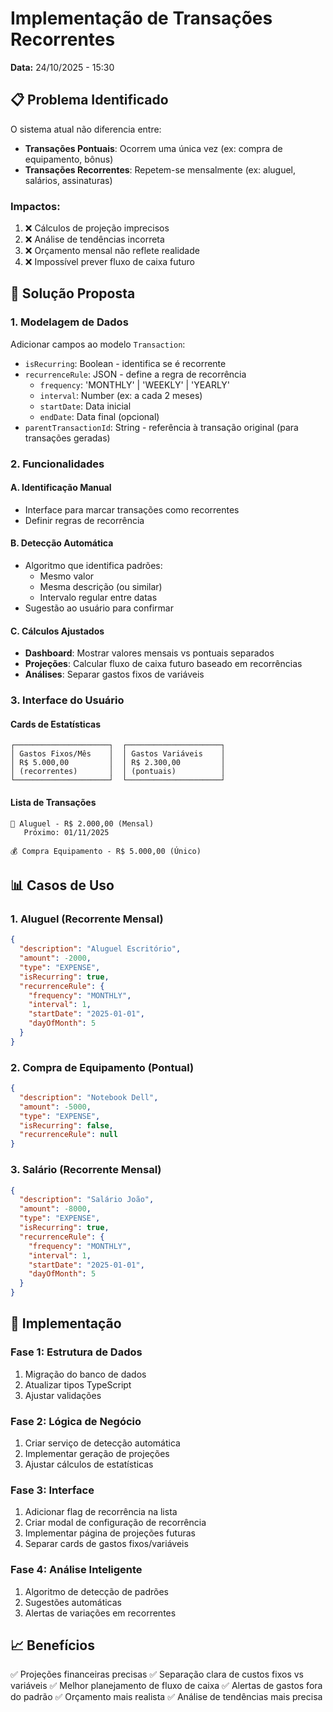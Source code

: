 # Implementação de Transações Recorrentes
**Data:** 24/10/2025 - 15:30

## 📋 Problema Identificado

O sistema atual não diferencia entre:
- **Transações Pontuais**: Ocorrem uma única vez (ex: compra de equipamento, bônus)
- **Transações Recorrentes**: Repetem-se mensalmente (ex: aluguel, salários, assinaturas)

### Impactos:
1. ❌ Cálculos de projeção imprecisos
2. ❌ Análise de tendências incorreta
3. ❌ Orçamento mensal não reflete realidade
4. ❌ Impossível prever fluxo de caixa futuro

## 🎯 Solução Proposta

### 1. Modelagem de Dados
Adicionar campos ao modelo `Transaction`:
- `isRecurring`: Boolean - identifica se é recorrente
- `recurrenceRule`: JSON - define a regra de recorrência
  - `frequency`: 'MONTHLY' | 'WEEKLY' | 'YEARLY'
  - `interval`: Number (ex: a cada 2 meses)
  - `startDate`: Data inicial
  - `endDate`: Data final (opcional)
- `parentTransactionId`: String - referência à transação original (para transações geradas)

### 2. Funcionalidades

#### A. Identificação Manual
- Interface para marcar transações como recorrentes
- Definir regras de recorrência

#### B. Detecção Automática
- Algoritmo que identifica padrões:
  - Mesmo valor
  - Mesma descrição (ou similar)
  - Intervalo regular entre datas
- Sugestão ao usuário para confirmar

#### C. Cálculos Ajustados
- **Dashboard**: Mostrar valores mensais vs pontuais separados
- **Projeções**: Calcular fluxo de caixa futuro baseado em recorrências
- **Análises**: Separar gastos fixos de variáveis

### 3. Interface do Usuário

#### Cards de Estatísticas
```
┌─────────────────────┐  ┌─────────────────────┐
│ Gastos Fixos/Mês    │  │ Gastos Variáveis    │
│ R$ 5.000,00         │  │ R$ 2.300,00         │
│ (recorrentes)       │  │ (pontuais)          │
└─────────────────────┘  └─────────────────────┘
```

#### Lista de Transações
```
🔄 Aluguel - R$ 2.000,00 (Mensal)
   Próximo: 01/11/2025

💰 Compra Equipamento - R$ 5.000,00 (Único)
```

## 📊 Casos de Uso

### 1. Aluguel (Recorrente Mensal)
```json
{
  "description": "Aluguel Escritório",
  "amount": -2000,
  "type": "EXPENSE",
  "isRecurring": true,
  "recurrenceRule": {
    "frequency": "MONTHLY",
    "interval": 1,
    "startDate": "2025-01-01",
    "dayOfMonth": 5
  }
}
```

### 2. Compra de Equipamento (Pontual)
```json
{
  "description": "Notebook Dell",
  "amount": -5000,
  "type": "EXPENSE",
  "isRecurring": false,
  "recurrenceRule": null
}
```

### 3. Salário (Recorrente Mensal)
```json
{
  "description": "Salário João",
  "amount": -8000,
  "type": "EXPENSE",
  "isRecurring": true,
  "recurrenceRule": {
    "frequency": "MONTHLY",
    "interval": 1,
    "startDate": "2025-01-01",
    "dayOfMonth": 5
  }
}
```

## 🚀 Implementação

### Fase 1: Estrutura de Dados
1. Migração do banco de dados
2. Atualizar tipos TypeScript
3. Ajustar validações

### Fase 2: Lógica de Negócio
1. Criar serviço de detecção automática
2. Implementar geração de projeções
3. Ajustar cálculos de estatísticas

### Fase 3: Interface
1. Adicionar flag de recorrência na lista
2. Criar modal de configuração de recorrência
3. Implementar página de projeções futuras
4. Separar cards de gastos fixos/variáveis

### Fase 4: Análise Inteligente
1. Algoritmo de detecção de padrões
2. Sugestões automáticas
3. Alertas de variações em recorrentes

## 📈 Benefícios

✅ Projeções financeiras precisas
✅ Separação clara de custos fixos vs variáveis
✅ Melhor planejamento de fluxo de caixa
✅ Alertas de gastos fora do padrão
✅ Orçamento mais realista
✅ Análise de tendências mais precisa

